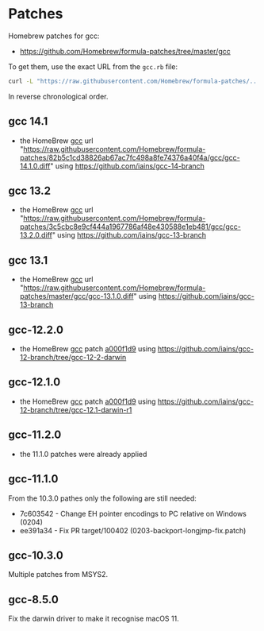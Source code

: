 # Patches

Homebrew patches for gcc:

- <https://github.com/Homebrew/formula-patches/tree/master/gcc>

To get them, use the exact URL from the `gcc.rb` file:

```sh
curl -L "https://raw.githubusercontent.com/Homebrew/formula-patches/.../gcc/gcc-X.Y.0.diff" -o gcc-X.Y.0-darwin.git.patch
```

In reverse chronological order.

## gcc 14.1

- the HomeBrew
  [gcc](https://github.com/Homebrew/homebrew-core/blob/master/Formula/g/gcc.rb)
  url "https://raw.githubusercontent.com/Homebrew/formula-patches/82b5c1cd38826ab67ac7fc498a8fe74376a40f4a/gcc/gcc-14.1.0.diff"
  using <https://github.com/iains/gcc-14-branch>

## gcc 13.2

- the HomeBrew
  [gcc](https://github.com/Homebrew/homebrew-core/blob/master/Formula/g/gcc.rb)
  url "https://raw.githubusercontent.com/Homebrew/formula-patches/3c5cbc8e9cf444a1967786af48e430588e1eb481/gcc/gcc-13.2.0.diff"
  using <https://github.com/iains/gcc-13-branch>

## gcc 13.1

- the HomeBrew
  [gcc](https://github.com/Homebrew/homebrew-core/blob/master/Formula/g/gcc.rb)
  url "https://raw.githubusercontent.com/Homebrew/formula-patches/master/gcc/gcc-13.1.0.diff"
  using <https://github.com/iains/gcc-13-branch>

## gcc-12.2.0

- the HomeBrew
  [gcc](https://github.com/Homebrew/homebrew-core/blob/master/Formula/g/gcc.rb)
  patch [a000f1d9](https://raw.githubusercontent.com/Homebrew/formula-patches/1d184289/gcc/gcc-12.2.0-arm.diff)
  using <https://github.com/iains/gcc-12-branch/tree/gcc-12-2-darwin>

## gcc-12.1.0

- the HomeBrew
  [gcc](https://github.com/Homebrew/homebrew-core/blob/master/Formula/g/gcc.rb)
  patch [a000f1d9](https://raw.githubusercontent.com/Homebrew/formula-patches/76677f2b/gcc/gcc-12.1.0-arm.diff)
  using <https://github.com/iains/gcc-12-branch/tree/gcc-12.1-darwin-r1>

## gcc-11.2.0

- the 11.1.0 patches were already applied

## gcc-11.1.0

From the 10.3.0 pathes only the following are still needed:

- 7c603542 - Change EH pointer encodings to PC relative on Windows (0204)
- ee391a34 - Fix PR target/100402 (0203-backport-longjmp-fix.patch)

## gcc-10.3.0

Multiple patches from MSYS2.

## gcc-8.5.0

Fix the darwin driver to make it recognise macOS 11.
